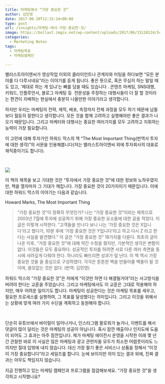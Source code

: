 ```yaml
---
title: 마케팅에서 “가장 중요한 것”
author: 김민영
date: 2017-06-20T12:15:24+00:00
type: post
url: /insights/마케팅-에서-가장-중요한-것/
image: https://ballast.imgix.net/wp-content/uploads/2017/06/15110124/Screen-Shot-2017-06-20-at-11.06.23-AM.png?auto=compress,format
categories:
  - Marketing Notes
tags:
  - 마케팅목표
  - 마케팅캠페인

---
```

밸러스트아이앤씨가 영상작업 이외의 클라이언트나 관계자와 미팅을 하다보면 &#8220;모든 분야를 다 다루시네요&#8221;라는 이야기를 듣게 됩니다. 좋은 뜻으로, 혹은 무심히 하는 말일 때도 있고, &#8216;제대로 하는 게 있냐&#8217;는 뼈를 담을 때도 있습니다 . 콘텐츠 마케팅, SNS대행, 키워드, 인플루언서, 블로그 마케팅 등  전문성을 주장하는 대행사들이 더 잘 할 것이라는 편견이 지배하는 현실에서 충분히 나올만한 이야기라고 생각합니다.

하지만 우리는 마케팅의 전략, 제작, 배포, 측정까지 전체 과정을 모두 하기 때문에 남들보다 월등히 잘한다고 생각합니다. 모든 것을 함께 고려하고 실행해야만 좋은 결과가 나오기 때문입니다. 그리고 마케터와 대행사는 중요한 여러가지를 모두 고려하고 지휘하는 능력이 가장 필요합니다.

이 고민에 대해 투자가인 하워드 막스의 책 &#8220;The Most Important Thing(번역서 투자에 대한 생각)&#8221;의 서문을 인용해봅니다(저는 밸러스트아이앤씨 외에 투자회사의 대표로 재직중이기도 합니다).

&nbsp;

![](https://s3-ap-northeast-2.amazonaws.com/ballast-website-images/wp-content/uploads/2017/06/25160201/51wGICTPShL._SX320_BO1204203200_-2-194x300.jpg)

이 책의 제목을 보고 기대한 것은 &#8220;투자에서 가장 중요한 것&#8221;에 대한 정보와 노하우였지만, 책을 열자마자 그 기대가 깨집니다. 가장 중요한 것이 20가지이기 때문입니다. 이에 대한 하워드 막스의 이야기는 다음과 같습니다.

Howard Marks, The Most Important Thing

> &#8220;가장 중요한 것&#8221;이 정확히 무엇인가? 나는 &#8220;가장 중요한 것&#8221;이라는 제목으로 2003년 7월에 투자에 성공하기 위해 가장 중요한 요소들에 대한 글을 적었다. 이 글은 이렇게 시작한다. &#8220;고객들을 만나다 보니 나는 &#8216;가장 중요한 것은 X입니다&#8217;라고 했다가, 10분 후에 &#8216;가장 중요한 것은 Y입니다&#8217;라고 하고 다시 Z 라고 한다는 사실을 발견했다.&#8221; 이 글은 &#8220;가장 중요한 것&#8221; 18가지를 다룬다. 최초의 글이 나온 이후, &#8220;가장 중요한 것&#8221;에 대해 약간 수정을 했지만, 기본적인 생각은 변함이 없다. 이것들은 모두 중요하다. 성공적인 투자를 하려면 서로 다른 여러 측면을 동시에 사려깊게 다뤄야 한다. 하나라도 빠뜨리면 성과가 덜 난다. 이 책 역시 가장 중요한 것들 을 중심으로 구성하였다. 각각은 튼튼한 벽을 만들어줄 벽돌이 될 것이며, 쓸모없는 것은 없다. (번역: 김민영)

하워드 막스의 &#8220;가장 중요한 것&#8221;은 저에게 &#8220;이것만 하면 다 해결될거야&#8221;라는 사고방식을 버려야 한다는 교훈을 주었습니다. 그리고 마케팅에서도 이 교훈은 그대로 적용해야 하지만, 매우 어려운 일이기도 합니다. 마케팅이 성공한다는 것은 마케팅 목표를 세우고, 필요한 프로세스를 실행하여, 그 목표를 달성했다는 의미입니다. 그리고 이것을 위해서는 상황에 맞게 여러 가지 수단을 계획하고 동원해야 합니다.

&nbsp;

단순히 유튜브에서 바이럴이 일어나거나, 인스타그램 팔로워가 늘거나, 이벤트를 해서 댓글이 많이 달리는 것은 마케팅의 성공이 아닙니다. 혹시 잠깐 매출이나 인지도에 도움이 되어도 그 효과는 아주 잠깐입니다. 제가 마케팅 에이전시 운영을 시작한 이래 몇 년간 관찰한 바로 이 사실은 많은 마케팅과 광고 관련자들 모두가 최소한 어렴풋이라도 느끼지만 절대 입밖에 내지 않습니다. 대신 가장 팔기 좋은 서비스나 상품을 정해서 &#8220;이것이 가장 중요합니다&#8221;라고 세일즈를 합니다. 눈에 보이지만 의미 있는 결과 외에, 진짜 결과는 아무도 책임지지 않습니다.

지금 진행하고 있는 마케팅 캠페인과 프로그램을 점검해보세요. &#8220;가장 중요한 것&#8221;을 생각하고 시작했나요?
